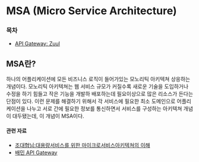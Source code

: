 MSA (Micro Service Architecture)
==================================================================
### 목차
- [API Gateway: Zuul](./zuul.md)

## MSA란?
 하나의 어플리케이션에 모든 비즈니스 로직이 들어가있는 모노리틱 아키텍쳐 상응하는 개념이다. 모노리틱 아키텍쳐는 웹 서비스 규모가 커질수록 새로운 기술을 도입하거나 수정을 하기 힘들고 작은 기능을 개발하  배포하는데 필요이상으로 많은 리소스가 든다는 단점이 있다. 이런 문제를 해결하기 위해서 각 서비스에 필요한 최소 도메인으로 어플리케이션을 나누고 서로 간에 필요한 정보를 통신하면서 서비스를 구성하는 아키텍쳐 개념이 대두됐는데, 이 개념이 MSA이다.

#### 관련 자료
- [조대협님:대용량서비스를 위한 마이크로서비스아키텍쳐의 이해](http://bcho.tistory.com/948)
- [배민 API Gateway](http://woowabros.github.io/r&d/2017/06/13/apigateway.html)
